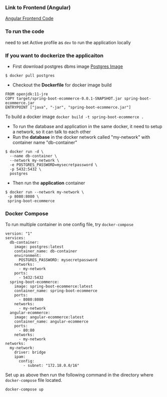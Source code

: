 ### Link to Frontend (Angular)
[Angular Frontend Code](https://github.com/allthatjava/angular-ecommerce)

### To run the code
need to set Active profile as `dev` to run the application locally

### If you want to dockerize the applicaiton
* First download postgres dbms image [Postgres Image](https://hub.docker.com/_/postgres)
```
$ docker pull postgres
```

* Checkout the __Dockerfile__ for docker image build
```
FROM openjdk:11-jre
COPY target/spring-boot-ecommerce-0.0.1-SNAPSHOT.jar spring-boot-ecommerce.jar
ENTRYPOINT ["java", "-jar", "spring-boot-ecommerce.jar"]
 ```
To build a docker image `docker build -t spring-boot-ecommerce .`

* To run the database and application in the same docker, it need to setup a network, so it can talk to each other
* Run the __database__ in the docker network called "my-network" with container name "db-container"
```
$ docker run -d \
  --name db-container \
  --network my-network \
  -e POSTGRES_PASSWORD=mysecretpassword \
  -p 5432:5432 \
  postgres
```

* Then run the __application__ container
```
$ docker run --network my-network \
 -p 8080:8080 \
 spring-boot-ecommerce
```

### Docker Compose
To run multiple container in one config file, try `docker-compose`
```
version: "1"
services:
  db-container:
    image: postgres:latest
    container_name: db-container
    environment:
      POSTGRES_PASSWORD: mysecretpassword
    networks:
      - my-network
    ports:
      - 5432:5432
  spring-boot-ecommerce:
    image: spring-boot-ecommerce:latest
    container_name: spring-boot-ecommerce
    ports:
      - 8080:8080
    networks:
      - my-network
  angular-ecommerce:
    image: angular-ecommerce:latest
    container_name: angular-ecommerce
    ports:
      - 80:80
    networks:
      - my-network
networks:
  my-network:
    driver: bridge
    ipam:
      config:
        - subnet: "172.18.0.0/16"
```
Set up as above then run the following command in the directory where `docker-compose` file located.
```
docker-compose up
```